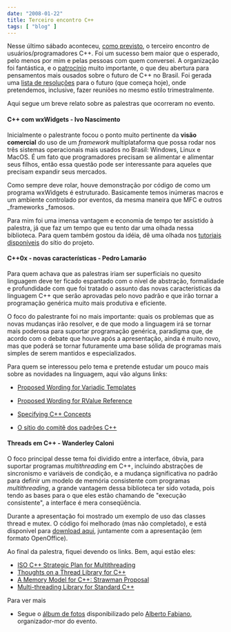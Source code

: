 ```yaml
---
date: "2008-01-22"
title: Terceiro encontro C++
tags: [ "blog" ]
---
```

Nesse último sábado aconteceu, [como previsto](http://www.caloni.com.br/cppcon-iii), o terceiro encontro de usuários/programadores C++. Foi um sucesso bem maior que o esperado, pelo menos por mim e pelas pessoas com quem conversei. A organização foi fantástica, e o [patrocínio](http://www.agit.com.br/) muito importante, o que deu abertura para pensamentos mais ousados sobre o futuro de C++ no Brasil. Foi gerada uma [lista de resoluções](http://groups.google.com/group/ccppbrasil/msg/f1e17573399e11d9) para o futuro (que começa hoje), onde pretendemos, inclusive, fazer reuniões no mesmo estilo trimestralmente.

Aqui segue um breve relato sobre as palestras que ocorreram no evento.

#### C++ com wxWidgets - Ivo Nascimento

Inicialmente o palestrante focou o ponto muito pertinente da **visão comercial** do uso de um _framework_ multiplataforma que possa rodar nos três sistemas operacionais mais usados no Brasil: Windows, Linux e MacOS. É um fato que programadores precisam se alimentar e alimentar seus filhos, então essa questão pode ser interessante para aqueles que precisam expandir seus mercados.

Como sempre deve rolar, houve demonstração por código de como um programa wxWidgets é estruturado. Basicamente temos inúmeras macros e um ambiente controlado por eventos, da mesma maneira que MFC e outros _frameworks _famosos.

Para mim foi uma imensa vantagem e economia de tempo ter assistido à palestra, já que faz um tempo que eu tento dar uma olhada nessa biblioteca. Para quem também gostou da idéia, dê uma olhada nos [tutoriais disponíveis](http://www.wxwidgets.org/docs/tutorials.htm) do sítio do projeto.

#### C++0x - novas características - Pedro Lamarão

Para quem achava que as palestras iriam ser superficiais no quesito linguagem deve ter ficado espantado com o nível de abstração, formalidade e profundidade com que foi tratado o assunto das novas características da linguagem C++ que serão aprovadas pelo novo padrão e que irão tornar a programação genérica muito mais produtiva e eficiente.

O foco do palestrante foi no mais importante: quais os problemas que as novas mudanças irão resolver, e de que modo a linguagem irá se tornar mais poderosa para suportar programação genérica, paradigma que, de acordo com o debate que houve após a apresentação, ainda é muito novo, mas que poderá se tornar futuramente uma base sólida de programas mais simples de serem mantidos e especializados.

Para quem se interessou pelo tema e pretende estudar um pouco mais sobre as novidades na linguagem, aqui vão alguns links:

	
  * [Proposed Wording for Variadic Templates](http://www.open-std.org/jtc1/sc22/wg21/docs/papers/2007/n2152.pdf)

	
  * [Proposed Wording for RValue Reference](http://www.open-std.org/jtc1/sc22/wg21/docs/papers/2006/n2118.html)

	
  * [Specifying C++ Concepts](http://www.open-std.org/jtc1/sc22/WG21/docs/papers/2005/n1886.pdf)

	
  * [O sítio do comitê dos padrões C++](http://www.open-std.org/jtc1/sc22/WG21/)

#### Threads em C++ - Wanderley Caloni

O foco principal desse tema foi dividido entre a interface, óbvia, para suportar programas _multithreading_ em C++, incluindo abstrações de sincronismo e variáveis de condição, e a mudança significativa no padrão para definir um modelo de memória consistente com programas _multithreading_, a grande vantagem dessa biblioteca ter sido votada, pois tendo as bases para o que eles estão chamando de "execução consistente", a interface é mera conseqüência.

Durante a apresentação foi mostrado um exemplo de uso das classes thread e mutex. O código foi melhorado (mas não completado), e está disponível para [download aqui](/images/stdthreads.7z), juntamente com a apresentação (em formato OpenOffice).

Ao final da palestra, fiquei devendo os links. Bem, aqui estão eles:

  * [ISO C++ Strategic Plan for Multithreading](http://www.open-std.org/jtc1/sc22/wg21/docs/papers/2005/n1815.html)
  * [Thoughts on a Thread Library for C++](http://www.open-std.org/jtc1/sc22/wg21/docs/papers/2006/n2139.html)
  * [A Memory Model for C++: Strawman Proposal](http://www.hpl.hp.com/personal/Hans_Boehm/c++mm/mm.html)
  * [Multi-threading Library for Standard C++](http://www.open-std.org/jtc1/sc22/wg21/docs/papers/2007/n2447.htm)

Para ver mais
	
  * Segue o [álbum de fotos](http://picasaweb.google.com.br/alberto.fabiano/3EncontroDoGrupoCCBrasil1ReuniOTCnica/) disponibilizado pelo [Alberto Fabiano](http://techberto.wordpress.com/), organizador-mor do evento.

